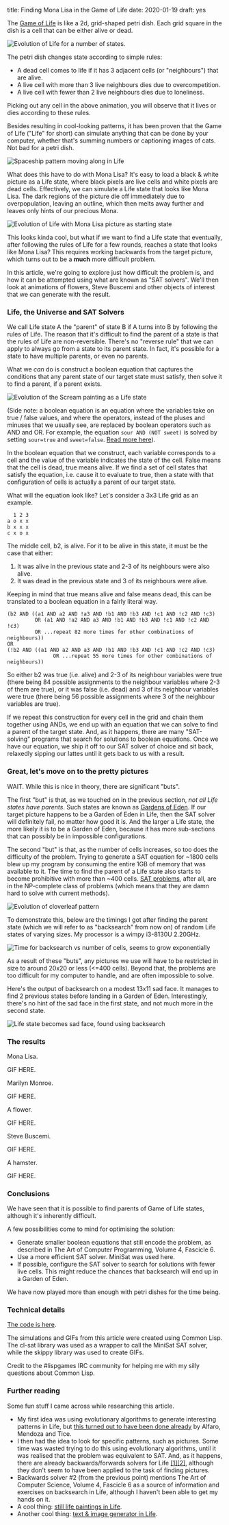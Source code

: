 title: Finding Mona Lisa in the Game of Life
date: 2020-01-19
draft: yes

The [Game of Life](https://en.wikipedia.org/wiki/Conway%27s_Game_of_Life) is like a 2d, grid-shaped petri dish. Each grid square in the dish is a cell that can be either alive or dead.

<img src="{{ url_for('static', filename='img/mona-lisa-gol/some-life.gif') }}"
     alt="Evolution of Life for a number of states."
     class="centered">

The petri dish changes state according to simple rules:

* A dead cell comes to life if it has 3 adjacent cells (or "neighbours") that are alive.
* A live cell with more than 3 live neighbours dies due to overcompetition.
* A live cell with fewer than 2 live neighbours dies due to loneliness.

Picking out any cell in the above animation, you will observe that it lives or dies according to these rules.

Besides resulting in cool-looking patterns, it has been proven that the Game of Life ("Life" for short) can simulate anything that can be done by your computer, whether that's summing numbers or captioning images of cats. Not bad for a petri dish.

<img src="{{ url_for('static', filename='img/mona-lisa-gol/spaceship.gif') }}"
     alt="Spaceship pattern moving along in Life"
     class="centered">

What does this have to do with Mona Lisa? It's easy to load a black & white picture as a Life state, where black pixels are live cells and white pixels are dead cells. Effectively, we can simulate a Life state that looks like Mona Lisa. The dark regions of the picture die off immediately due to overpopulation, leaving an outline, which then melts away further and leaves only hints of our precious Mona.

<img src="{{ url_for('static', filename='img/mona-lisa-gol/mona-start.gif') }}"
     alt="Evolution of Life with Mona Lisa picture as starting state"
     class="centered">

This looks kinda cool, but what if we want to find a Life state that eventually, after following the rules of Life for a few rounds, reaches a state that looks like Mona Lisa? This requires working backwards from the target picture, which turns out to be a **much** more difficult problem.

In this article, we're going to explore just how difficult the problem is, and how it can be attempted using what are known as "SAT solvers". We'll then look at animations of flowers, Steve Buscemi and other objects of interest that we can generate with the result.

### Life, the Universe and SAT Solvers
We call Life state A the "parent" of state B if A turns into B by following the rules of Life. The reason that it's difficult to find the parent of a state is that the rules of Life are non-reversible. There's no "reverse rule" that we can apply to always go from a state to its parent state. In fact, it's possible for a state to have multiple parents, or even no parents.

What we *can* do is construct a boolean equation that captures the conditions that any parent state of our target state must satisfy, then solve it to find a parent, if a parent exists.

<img src="{{ url_for('static', filename='img/mona-lisa-gol/scream.gif') }}"
     alt="Evolution of the Scream painting as a Life state"
     class="centered">

(Side note: a boolean equation is an equation where the variables take on true / false values, and where the operators, instead of the pluses and minuses that we usually see, are replaced by boolean operators such as AND and OR. For example, the equation `sour AND (NOT sweet)` is solved by setting `sour=true` and `sweet=false`. [Read more here](https://en.wikipedia.org/wiki/Boolean_algebra)).

In the boolean equation that we construct, each variable corresponds to a cell and the value of the variable indicates the state of the cell. False means that the cell is dead, true means alive. If we find a set of cell states that satisfy the equation, i.e. cause it to evaluate to true, then a state with that configuration of cells is actually a parent of our target state.

What will the equation look like? Let's consider a 3x3 Life grid as an example.

      1 2 3
    a o x x
    b x x x
    c x o x

The middle cell, b2, is alive. For it to be alive in this state, it must be the case that either:

1. It was alive in the previous state and 2-3 of its neighbours were also alive.
2. It was dead in the previous state and 3 of its neighbours were alive.

Keeping in mind that true means alive and false means dead, this can be translated to a boolean equation in a fairly literal way.

    (b2 AND ((a1 AND a2 AND !a3 AND !b1 AND !b3 AND !c1 AND !c2 AND !c3)
             OR (a1 AND !a2 AND a3 AND !b1 AND !b3 AND !c1 AND !c2 AND !c3)
             OR ...repeat 82 more times for other combinations of neighbours))
    OR
    (!b2 AND ((a1 AND a2 AND a3 AND !b1 AND !b3 AND !c1 AND !c2 AND !c3)
                   OR ...repeat 55 more times for other combinations of neighbours))

So either b2 was true (i.e. alive) and 2-3 of its neighbour variables were true (there being 84 possible assignments to the neighbour variables where 2-3 of them are true), or it was false (i.e. dead) and 3 of its neighbour variables were true (there being 56 possible assignments where 3 of the neighbour variables are true).

If we repeat this construction for every cell in the grid and chain them together using ANDs, we end up with an equation that we can solve to find a parent of the target state. And, as it happens, there are many "SAT-solving" programs that search for solutions to boolean equations. Once we have our equation, we ship it off to our SAT solver of choice and sit back, relaxedly sipping our lattes until it gets back to us with a result.

### Great, let's move on to the pretty pictures
WAIT. While this is nice in theory, there are significant "buts".

The first "but" is that, as we touched on in the previous section, *not all Life states have parents*. Such states are known as [Gardens of Eden](https://en.wikipedia.org/wiki/Garden_of_Eden_(cellular_automaton)). If our target picture happens to be a Garden of Eden in Life, then the SAT solver will definitely fail, no matter how good it is. And the larger a Life state, the more likely it is to be a Garden of Eden, because it has more sub-sections that can possibly be in impossible configurations.

The second "but" is that, as the number of cells increases, so too does the difficulty of the problem. Trying to generate a SAT equation for ~1800 cells blew up my program by consuming the entire 1GB of memory that was available to it. The time to find the parent of a Life state also starts to become prohibitive with more than ~400 cells. [SAT problems](https://en.wikipedia.org/wiki/Boolean_satisfiability_problem), after all, are in the NP-complete class of problems (which means that they are damn hard to solve with current methods).

<img src="{{ url_for('static', filename='img/mona-lisa-gol/cloverleaf.gif') }}"
     alt="Evolution of cloverleaf pattern"
     class="centered">

To demonstrate this, below are the timings I got after finding the parent state (which we will refer to as "backsearch" from now on) of random Life states of varying sizes. My processor is a wimpy i3-8130U 2.20GHz.

<img src="{{ url_for('static', filename='img/mona-lisa-gol/cells-vs-backsearch-time.png') }}"
     alt="Time for backsearch vs number of cells, seems to grow exponentially"
     class="centered">

As a result of these "buts", any pictures we use will have to be restricted in size to around 20x20 or less (<=400 cells). Beyond that, the problems are too difficult for my computer to handle, and are often impossible to solve.

Here's the output of backsearch on a modest 13x11 sad face. It manages to find 2 previous states before landing in a Garden of Eden. Interestingly, there's no hint of the sad face in the first state, and not much more in the second state.

<img src="{{ url_for('static', filename='img/mona-lisa-gol/sadface.gif') }}"
     alt="Life state becomes sad face, found using backsearch"
     class="centered">

### The results
Mona Lisa.

GIF HERE.

Marilyn Monroe.

GIF HERE.

A flower.

GIF HERE.

Steve Buscemi.

GIF HERE.

A hamster.

GIF HERE.

### Conclusions
We have seen that it is possible to find parents of Game of Life states, although it's inherently difficult.

A few possibilities come to mind for optimising the solution:

* Generate smaller boolean equations that still encode the problem, as described in The Art of Computer Programming, Volume 4, Fascicle 6.
* Use a more efficient SAT solver. MiniSat was used here.
* If possible, configure the SAT solver to search for solutions with fewer live cells. This might reduce the chances that backsearch will end up in a Garden of Eden.

We have now played more than enough with petri dishes for the time being.

### Technical details
[The code is here](https://github.com/Kevinpgalligan/MonaLisaGameOfLife).

The simulations and GIFs from this article were created using Common Lisp. The cl-sat library was used as a wrapper to call the MiniSat SAT solver, while the skippy library was used to create GIFs.

Credit to the #lispgames IRC community for helping me with my silly questions about Common Lisp.

### Further reading
Some fun stuff I came across while researching this article.

* My first idea was using evolutionary algorithms to generate interesting patterns in Life, but [this turned out to have been done already](https://pdfs.semanticscholar.org/ba77/59e4d871d09459e3751d110137a8434591f6.pdf) by Alfaro, Mendoza and Tice.
* I then had the idea to look for specific patterns, such as pictures. Some time was wasted trying to do this using evolutionary algorithms, until it was realised that the problem was equivalent to SAT. And, as it happens, there are already backwards/forwards solvers for Life [[1]](https://github.com/flopp/gol-sat)[[2]](https://www.conwaylife.com/forums/viewtopic.php?f=9&t=3247), although they don't seem to have been applied to the task of finding pictures.
* Backwards solver #2 (from the previous point) mentions The Art of Computer Science, Volume 4, Fascicle 6 as a source of information and exercises on backsearch in Life, although I haven't been able to get my hands on it.
* A cool thing: [still life paintings in Life](https://codegolf.stackexchange.com/questions/38573/paint-a-still-life-or-a-moving-one-draw-an-image-in-the-game-of-life).
* Another cool thing: [text & image generator in Life](http://tlrobinson.net/blog/2009/02/game-of-life-generator/).
